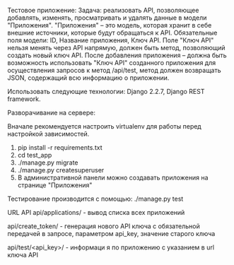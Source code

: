 Тестовое приложение:
Задача: реализовать API, позволяющее добавлять, изменять, просматривать и удалять данные в модели "Приложения".
"Приложения" – это модель, которая хранит в себе внешние источники, которые будут обращаться к API. Обязательные поля модели: ID, Название приложения, Ключ API. Поле "Ключ API" нельзя менять через API напрямую, должен быть метод, позволяющий создать новый ключ API.
После добавления приложения – должна быть возможность использовать "Ключ API" созданного приложения для осуществления запросов к метод /api/test, метод должен возвращать JSON, содержащий всю информацию о приложении.

Использовать следующие технологии: Django 2.2.7, Django REST framework.

Разворачивание на сервере:

Вначале рекомендуется настроить virtualenv для работы перед настройкой зависимостей.

1. pip install -r requirements.txt
2. cd test_app
3. ./manage.py migrate
4. ./manage.py createsuperuser
5. В административной панели можно создавать приложения на странице "Приложения"

Тестирование производится с помощью:
    ./manage.py test


URL API
api/applications/ - вывод списка всех приложений

api/create_token/ - генерация нового API ключа  с обязательной передачей в запросе, параметром api_key, значение старого ключа

api/test/<api_key>/ - информаци я по приложению с указанием в url ключа API
